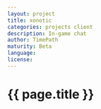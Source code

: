 ```yaml
---
layout: project
title: xonotic
categories: projects client
description: In-game chat
author: TimePath
maturity: Beta
language: 
license: 
---
```


# {{ page.title }}

